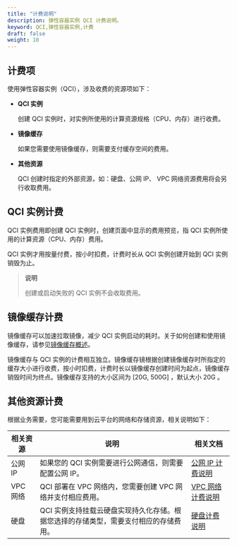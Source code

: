 ```yaml
---
title: "计费说明"
description: 弹性容器实例 QCI 计费说明。
keyword: QCI,弹性容器实例,计费
draft: false
weight: 10
---
```


## 计费项

使用弹性容器实例（QCI），涉及收费的资源项如下：

- **QCI 实例**

  创建 QCI 实例时，对实例所使用的计算资源规格（CPU、内存）进行收费。

- **镜像缓存**

  如果您需要使用镜像缓存，则需要支付缓存空间的费用。

- **其他资源**

  QCI 创建时指定的外部资源，如：硬盘、公网 IP、 VPC 网络资源费用将会另行收取费用。

## QCI 实例计费

QCI 实例费用即创建 QCI 实例时，创建页面中显示的费用预览，指 QCI  实例所使用的计算资源（CPU、内存）费用。

QCI 实例才用按量付费，按小时扣费，计费时长从 QCI 实例创建开始到 QCI 实例销毁为止。

> **说明**
>
> 创建或启动失败的 QCI 实例不会收取费用。

## 镜像缓存计费

镜像缓存可以加速拉取镜像，减少 QCI 实例启动的耗时。关于如何创建和使用镜像缓存，请参见[镜像缓存概述](/container/qci/manual/image_cache/introduction/)。

镜像缓存与 QCI 实例的计费相互独立。镜像缓存镜根据创建镜像缓存时所指定的缓存大小进行收费，按小时扣费，计费时长以镜像缓存创建时间为起点，镜像缓存销毁时间为终点。镜像缓存支持的大小区间为 [20G, 500G] ，默认大小 20G 。

## 其他资源计费

根据业务需要，您可能需要用到云平台的网络和存储资源，相关说明如下：

| 相关资源 | 说明                                                         | 相关文档                                        |
| -------- | ------------------------------------------------------------ | ----------------------------------------------- |
| 公网 IP  | 如果您的 QCI 实例需要进行公网通信，则需要配置公网 IP。       | [公网 IP 计费说明](/network/eip/billing/price/) |
| VPC 网络 | QCI 部署在 VPC 网络内，您需要创建 VPC 网络并支付相应费用。   | [VPC 网络计费说明](/network/vpc/billing/price/) |
| 硬盘     | QCI 实例支持挂载云硬盘实现持久化存储。根据您选择的存储类型，需要支付相应的存储费用。 | [硬盘计费说明](/storage/disk/billing/price/)    |

